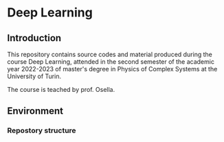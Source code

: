 # Deep Learning
## Introduction
This repository contains source codes and material produced during the course Deep Learning, attended in the second semester of the academic year 2022-2023 of master's degree in Physics of Complex Systems at the University of Turin.

The course is teached by prof. Osella.

## Environment
### Repostory structure
